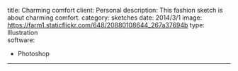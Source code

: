 title: Charming comfort
client: Personal
description: This fashion sketch is about charming comfort.
category: sketches
date: 2014/3/1
image: https://farm1.staticflickr.com/648/20880108644_267a37694b
type: Illustration	
software:
- Photoshop
---
